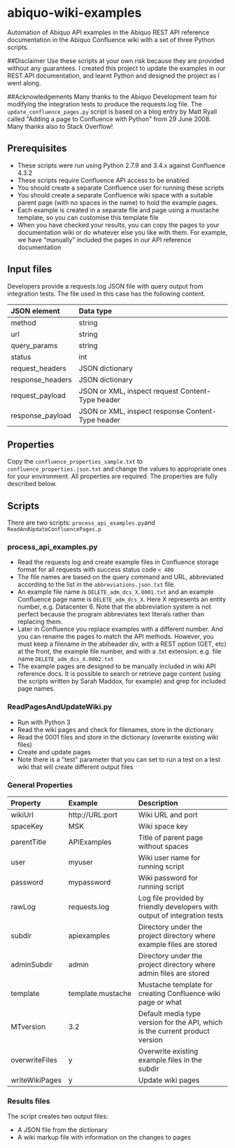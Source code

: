 # abiquo-wiki-examples
Automation of Abiquo API examples in the Abiquo REST API reference documentation in the Abiquo Confluence wiki with a set of three Python scripts.

##Disclaimer
Use these scripts at your own risk because they are provided without any guarantees. I created this project to update the examples in our REST API documentation, and learnt Python and designed the project as I went along. 

##Acknowledgements
Many thanks to the Abiquo Development team for modifying the integration tests to produce the requests.log file.
The `update_confluence_pages.py` script is based on a blog entry by Matt Ryall called "Adding a page to Confluence with Python" from 29 June 2008. Many thanks also to Stack Overflow!

## Prerequisites
* These scripts were run using Python 2.7.9 and 3.4.x against Confluence 4.3.2
* These scripts require Confluence API access to be enabled
* You should create a separate Confluence user for running these scripts
* You should create a separate Confluence wiki space with a suitable parent page (with no spaces in the name) to hold the example pages. 
* Each example is created in a separate file and page using a mustache template, so you can customise this template file
* When you have checked your results, you can copy the pages to your documentation wiki or do whatever else you like with them. For example, we have "manually" included the pages in our API reference documentation


## Input files
Developers provide a requests.log JSON file with query output from integration tests. The file used in this case has the following content.

| JSON element | Data type |
| :---------------- |:--------- |
| method | string |
| url | string |
| query_params | string |
| status | int |
| request_headers | JSON dictionary |
| response_headers | JSON dictionary |
| request_payload | JSON or XML, inspect request Content-Type header |
| response_payload | JSON or XML, inspect response Content-Type header |

## Properties
Copy the `confluence_properties_sample.txt` to `confluence_properties.json.txt` and change the values to appropriate ones for your environment. All properties are required. The properties are fully described below.


## Scripts
There are two scripts: `process_api_examples.py`and `ReadAndUpdateConfluencePages.p`
### process_api_examples.py
* Read the requests log and create example files in Confluence storage format for all requests with success status code `< 400`
* The file names are based on the query command and URL, abbreviated according to the list in the `abbreviations.json.txt` file. 
* An example file name is `DELETE_adm_dcs_X.0001.txt` and an example Confluence page name is `DELETE_adm_dcs_X`. Here X represents an entity number, e.g. Datacenter 6. Note that the abbreviation system is not perfect because the program abbreviates text literals rather than replacing them.
* Later in Confluence you replace examples with a different number. And you can rename the pages to match the API methods. However, you must keep a filename in the abiheader div, with a REST option (GET, etc) at the front, the example file number, and with a .txt extension. e.g. file name `DELETE_adm_dcs_X.0002.txt` 
* The example pages are designed to be manually included in wiki API reference docs. It is possible to search or retrieve page content (using the scripts written by Sarah Maddox, for example) and grep for included page names.

### ReadPagesAndUpdateWiki.py
 * Run with Python 3
 * Read the wiki pages and check for filenames, store in the dictionary
 * Read the 0001 files and store in the dictionary (overwrite existing wiki files)
 * Create and update pages  
 * Note there is a "test" parameter that you can set to run a test on a test wiki that will create different output files 

### General Properties

|Property | Example | Description |
|:-----|:-----|:------|
|wikiUrl |  http://URL:port | Wiki URL and port |
|spaceKey | MSK | Wiki space key |
|parentTitle | APIExamples | Title of parent page without spaces  |
|user |  myuser | Wiki user name for running script |
|password | mypassword | Wiki password for running script |
|rawLog | requests.log | Log file provided by friendly developers with output of integration tests |
|subdir | apiexamples | Directory under the project directory where example files are stored |
|adminSubdir | admin | Directory under the project directory where admin files are stored |
|template | template.mustache | Mustache template for creating Confluence wiki page or what 
|MTversion | 3.2 | Default media type version for the API, which is the current product version |
|overwriteFiles | y | Overwrite existing example files in the subdir |
|writeWikiPages| y | Update wiki pages |


### Results files
The script creates two output files:
 * A JSON file from the dictionary
 * A wiki markup file with information on the changes to pages


